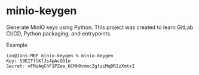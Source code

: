 # minio-keygen

Generate MinIO keys using Python.  This project was created to learn GitLab CI/CD, Python packaging, and entrypoints.



Example

```code=bash
ian@Ians-MBP minio-keygen % minio-keygen                                   
Key: S9EITflKfJs4pAcOO1o
Secret: vFMzAqChF1PZea_6CMH0vmmcZglziMqDR2zXmtxI
```
